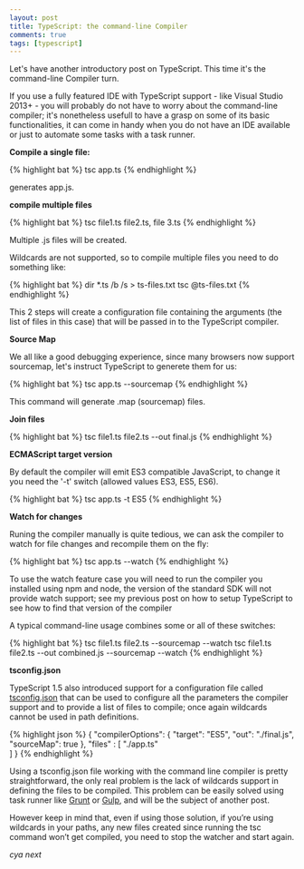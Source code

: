 ```yaml
---
layout: post
title: TypeScript: the command-line Compiler
comments: true
tags: [typescript]
---
```


Let's have another introductory post on TypeScript. This time it's the command-line Compiler turn.

If you use a fully featured IDE with TypeScript support - like Visual Studio 2013+ - you will probably do not have to worry about the command-line compiler;
it's nonetheless usefull to have a grasp on some of its basic functionalities, 
it can come in handy when you do not have an IDE available or just to automate some tasks with a task runner.

**Compile a single file:**

{% highlight bat %}
tsc app.ts
{% endhighlight %}

generates app.js.

**compile multiple files**

{% highlight bat %}
tsc file1.ts file2.ts, file 3.ts
{% endhighlight %}

Multiple .js files will be created.

Wildcards are not supported, so to compile multiple files you need to do something like:

{% highlight bat %}
dir *.ts /b /s > ts-files.txt
tsc @ts-files.txt
{% endhighlight %}

This 2 steps will create a configuration file containing the arguments (the list of files in this case) that will be passed in to the TypeScript compiler.

**Source Map**

We all like a good debugging experience, since many browsers now support sourcemap, let's instruct TypeScript to generete them for us:

{% highlight bat %}
tsc app.ts --sourcemap
{% endhighlight %}

This command will generate .map (sourcemap) files.

**Join files**

{% highlight bat %}
tsc file1.ts file2.ts --out final.js
{% endhighlight %}

**ECMAScript target version**

By default the compiler will emit ES3 compatible JavaScript, to change it you need the '-t' switch (allowed values ES3, ES5, ES6).

{% highlight bat %}
tsc app.ts -t ES5
{% endhighlight %}

**Watch for changes**

Runing the compiler manually is quite tedious, we can ask the compiler to watch for file changes and recompile them on the fly:

{% highlight bat %}
tsc app.ts --watch
{% endhighlight %}

To use the watch feature case you will need to run the compiler you installed using npm and node, the version of the standard SDK will not provide watch support;
see my previous post on how to setup TypeScript to see how to find that version of the compiler

A typical command-line usage combines some or all of these switches:

{% highlight bat %}
tsc file1.ts file2.ts --sourcemap --watch
tsc file1.ts file2.ts --out combined.js --sourcemap --watch
{% endhighlight %}

**tsconfig.json**

TypeScript 1.5 also introduced support for a configuration file called [tsconfig.json](https://github.com/Microsoft/TypeScript/wiki/tsconfig.json) that can be used to configure all the parameters the compiler support and to provide a list of files to compile; once again wildcards cannot be used in path definitions.

{% highlight json %}
{
    "compilerOptions": {
        "target": "ES5",
        "out": "./final.js",
        "sourceMap": true
    },
    "files" : [
        "./app.ts"		
    ]
}
{% endhighlight %}

Using a tsconfig.json file working with the command line compiler is pretty straightforward, the only real problem is the lack of wildcards support in defining the files to be compiled.
This problem can be easily solved using task runner like [Grunt](http://gruntjs.com/) or [Gulp](http://gulpjs.com/), and will be the subject of another post.

However keep in mind that, even if using those solution, if you’re using wildcards in your paths, any new files created since running the tsc command won’t get compiled, you need to stop the watcher and start again.

_cya next_